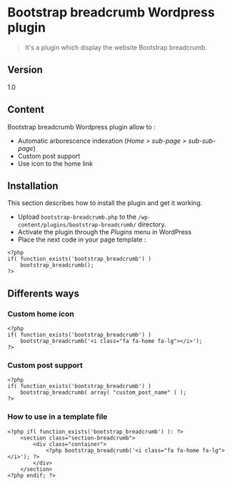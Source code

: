 # Bootstrap breadcrumb Wordpress plugin

> It's a plugin which display the website Bootstrap breadcrumb.

## Version
1.0

## Content

Bootstrap breadcrumb Wordpress plugin allow to :

* Automatic arborescence indexation (*Home > sub-page > sub-sub-page*)
* Custom post support
* Use icon to the home link

## Installation

This section describes how to install the plugin and get it working.

* Upload ```bootstrap-breadcrumb.php``` to the ```/wp-content/plugins/bootstrap-breadcrumb/``` directory.
* Activate the plugin through the *Plugins* menu in WordPress
* Place the next code in your page template :
```
<?php 
if( function_exists('bootstrap_breadcrumb') )
	bootstrap_breadcrumb();
?>
```

## Differents ways
### Custom home icon
```
<?php 
if( function_exists('bootstrap_breadcrumb') )
	bootstrap_breadcrumb('<i class="fa fa-home fa-lg"></i>');
?>
```

### Custom post support

```
<?php 
if( function_exists('bootstrap_breadcrumb') )
	bootstrap_breadcrumb( array( "custom_post_name" ) );
?>
```

### How to use in a template file

```
<?php if( function_exists('bootstrap_breadcrumb') ): ?>
	<section class="section-breadcrumb">
		<div class="container">
			<?php bootstrap_breadcrumb('<i class="fa fa-home fa-lg"></i>'); ?>
		</div>
	</section>
<?php endif; ?>
```
